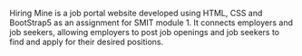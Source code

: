 Hiring Mine is a job portal website developed using HTML, CSS and BootStrap5 as an assignment for SMIT module 1. It connects employers and job seekers, allowing employers to post job openings and job seekers to find and apply for their desired positions.

